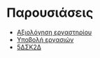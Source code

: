 # Παρουσιάσεις


* [Αξιολόγηση εργαστηρίου](https://forms.gle/eMU9jpAvvnyk62ao8)
*  [Υποβολή εργασιών](https://www.dropbox.com/request/GxNSIhCjGyI41GDr5hJc)
* [5ΔΣΚ2Δ](https://docs.google.com/presentation/d/1tlGsIqi4ct7dE4aNcSO9ew9EpcApzVGAPzQrIkRlar0/edit?usp=sharing)
